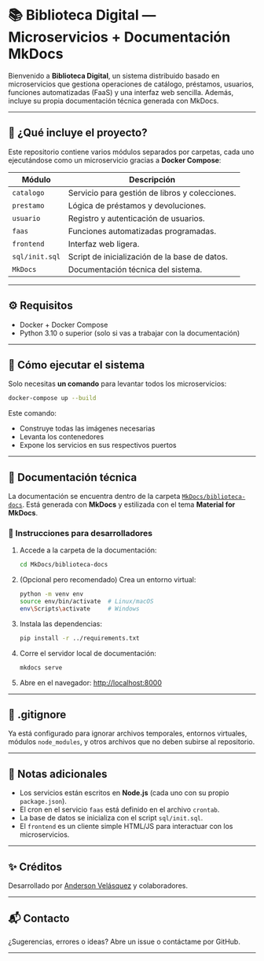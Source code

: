 # 📚 Biblioteca Digital — Microservicios + Documentación MkDocs

Bienvenido a **Biblioteca Digital**, un sistema distribuido basado en microservicios que gestiona operaciones de catálogo, préstamos, usuarios, funciones automatizadas (FaaS) y una interfaz web sencilla. Además, incluye su propia documentación técnica generada con MkDocs.

---

## 🚀 ¿Qué incluye el proyecto?

Este repositorio contiene varios módulos separados por carpetas, cada uno ejecutándose como un microservicio gracias a **Docker Compose**:

| Módulo          | Descripción |
|-----------------|-------------|
| `catalogo`      | Servicio para gestión de libros y colecciones. |
| `prestamo`      | Lógica de préstamos y devoluciones. |
| `usuario`       | Registro y autenticación de usuarios. |
| `faas`          | Funciones automatizadas programadas. |
| `frontend`      | Interfaz web ligera. |
| `sql/init.sql`  | Script de inicialización de la base de datos. |
| `MkDocs`        | Documentación técnica del sistema. |

---

## ⚙️ Requisitos

- Docker + Docker Compose
- Python 3.10 o superior (solo si vas a trabajar con la documentación)

---

## 🧪 Cómo ejecutar el sistema

Solo necesitas **un comando** para levantar todos los microservicios:

```bash
docker-compose up --build
```

Este comando:
- Construye todas las imágenes necesarias
- Levanta los contenedores
- Expone los servicios en sus respectivos puertos

---

## 📄 Documentación técnica

La documentación se encuentra dentro de la carpeta [`MkDocs/biblioteca-docs`](MkDocs/biblioteca-docs). Está generada con **MkDocs** y estilizada con el tema **Material for MkDocs**.

### 🧰 Instrucciones para desarrolladores

1. Accede a la carpeta de la documentación:

   ```bash
   cd MkDocs/biblioteca-docs
   ```

2. (Opcional pero recomendado) Crea un entorno virtual:

   ```bash
   python -m venv env
   source env/bin/activate  # Linux/macOS
   env\Scripts\activate     # Windows
   ```

3. Instala las dependencias:

   ```bash
   pip install -r ../requirements.txt
   ```

4. Corre el servidor local de documentación:

   ```bash
   mkdocs serve
   ```

5. Abre en el navegador: [http://localhost:8000](http://localhost:8000)

---

## 🧼 .gitignore

Ya está configurado para ignorar archivos temporales, entornos virtuales, módulos `node_modules`, y otros archivos que no deben subirse al repositorio.

---

## 🧠 Notas adicionales

- Los servicios están escritos en **Node.js** (cada uno con su propio `package.json`).
- El cron en el servicio `faas` está definido en el archivo `crontab`.
- La base de datos se inicializa con el script `sql/init.sql`.
- El `frontend` es un cliente simple HTML/JS para interactuar con los microservicios.

---

## ✨ Créditos

Desarrollado por [Anderson Velásquez](https://github.com/tu-usuario) y colaboradores.

---

## 📬 Contacto

¿Sugerencias, errores o ideas? Abre un issue o contáctame por GitHub.

---